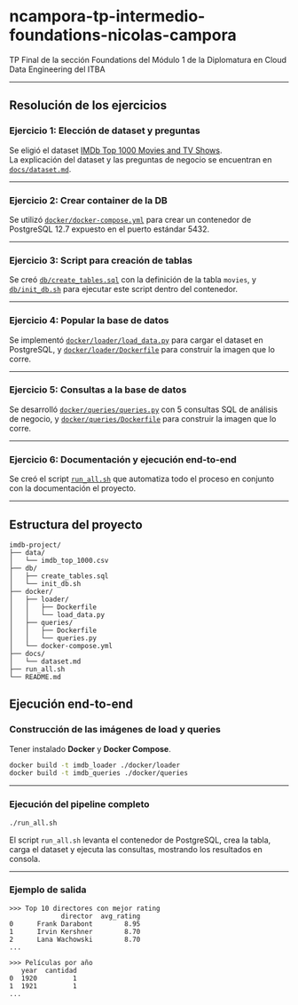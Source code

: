 # ncampora-tp-intermedio-foundations-nicolas-campora

TP Final de la sección Foundations del Módulo 1 de la Diplomatura en Cloud Data Engineering del ITBA

---

## Resolución de los ejercicios

### Ejercicio 1: Elección de dataset y preguntas

Se eligió el dataset [IMDb Top 1000 Movies and TV Shows](https://www.kaggle.com/datasets/harshitshankhdhar/imdb-dataset-of-top-1000-movies-and-tv-shows).  
La explicación del dataset y las preguntas de negocio se encuentran en [`docs/dataset.md`](docs/dataset.md).

---

### Ejercicio 2: Crear container de la DB

Se utilizó [`docker/docker-compose.yml`](docker/docker-compose.yml) para crear un contenedor de PostgreSQL 12.7 expuesto en el puerto estándar 5432.

---

### Ejercicio 3: Script para creación de tablas

Se creó [`db/create_tables.sql`](db/create_tables.sql) con la definición de la tabla `movies`, y [`db/init_db.sh`](db/init_db.sh) para ejecutar este script dentro del contenedor.

---

### Ejercicio 4: Popular la base de datos

Se implementó [`docker/loader/load_data.py`](docker/loader/load_data.py) para cargar el dataset en PostgreSQL, y [`docker/loader/Dockerfile`](docker/loader/Dockerfile) para construir la imagen que lo corre.

---

### Ejercicio 5: Consultas a la base de datos

Se desarrolló [`docker/queries/queries.py`](docker/queries/queries.py) con 5 consultas SQL de análisis de negocio, y [`docker/queries/Dockerfile`](docker/queries/Dockerfile) para construir la imagen que lo corre.

---

### Ejercicio 6: Documentación y ejecución end-to-end

Se creó el script [`run_all.sh`](run_all.sh) que automatiza todo el proceso en conjunto con la documentación el proyecto.

---

## Estructura del proyecto

```plaintext
imdb-project/
├── data/
│   └── imdb_top_1000.csv
├── db/
│   ├── create_tables.sql
│   └── init_db.sh
├── docker/
│   ├── loader/
│   │   ├── Dockerfile
│   │   └── load_data.py
│   ├── queries/
│   │   ├── Dockerfile
│   │   └── queries.py
│   └── docker-compose.yml
├── docs/
│   └── dataset.md
├── run_all.sh
└── README.md
```

## Ejecución end-to-end

### Construcción de las imágenes de load y queries

Tener instalado **Docker** y **Docker Compose**.

```bash
docker build -t imdb_loader ./docker/loader
docker build -t imdb_queries ./docker/queries
```

---

### Ejecución del pipeline completo

```bash
./run_all.sh
```

El script `run_all.sh` levanta el contenedor de PostgreSQL, crea la tabla, carga el dataset y ejecuta las consultas, mostrando los resultados en consola.

---

### Ejemplo de salida

```text
>>> Top 10 directores con mejor rating
             director  avg_rating
0      Frank Darabont        8.95
1      Irvin Kershner        8.70
2      Lana Wachowski        8.70
...

>>> Películas por año
   year  cantidad
0  1920         1
1  1921         1
...
```
